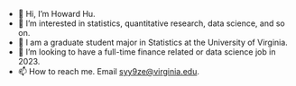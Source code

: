 - 👋 Hi, I’m Howard Hu.
- 👀 I’m interested in statistics, quantitative research, data science, and so on.
- 🌱 I am a graduate student major in Statistics at the University of Virginia. 
- 💞️ I’m looking to have a full-time finance related or data science job in 2023. 
- 📫 How to reach me. Email syy9ze@virginia.edu.

<!---
Haohao99/Haohao99 is a ✨ special ✨ repository because its `README.md` (this file) appears on your GitHub profile.
You can click the Preview link to take a look at your changes.
--->
